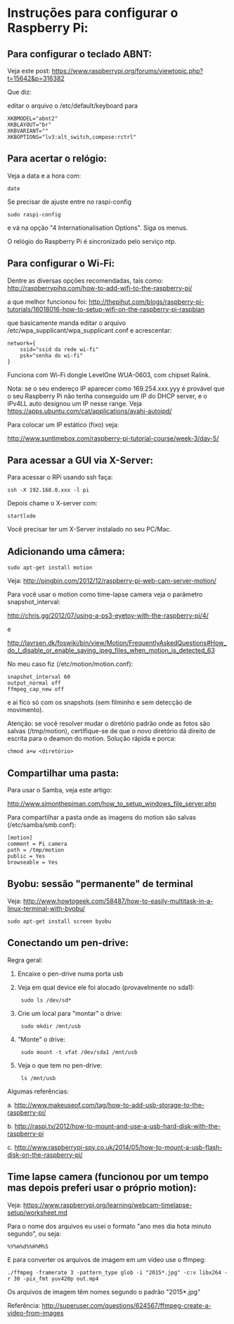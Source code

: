Instruções para configurar o Raspberry Pi:
==========================================

Para configurar o teclado ABNT:
------------------------------

Veja este post: https://www.raspberrypi.org/forums/viewtopic.php?t=15642&p=316382

Que diz:

editar o arquivo o /etc/default/keyboard para


    XKBMODEL="abnt2" 
    XKBLAYOUT="br"
    XKBVARIANT=""
    XKBOPTIONS="lv3:alt_switch,compose:rctrl"

Para acertar o relógio:
----------------------

Veja a data e a hora com:

    date
    
Se precisar de ajuste entre no raspi-config

    sudo raspi-config
    
e vá na opção "4 Internationalisation Options". Siga os menus.

O relógio do Raspberry Pi é sincronizado pelo serviço ntp.

Para configurar o Wi-Fi:
------------------------

Dentre as diversas opções recomendadas, tais como:
http://raspberrypihq.com/how-to-add-wifi-to-the-raspberry-pi/

a que melhor funcionou foi:
http://thepihut.com/blogs/raspberry-pi-tutorials/16018016-how-to-setup-wifi-on-the-raspberry-pi-raspbian

que basicamente manda editar o arquivo /etc/wpa_supplicant/wpa_supplicant.conf
e acrescentar:


    network={
        ssid="ssid da rede wi-fi"
        psk="senha do wi-fi"
    }

Funciona com Wi-Fi dongle LevelOne WUA-0603, com chipset Ralink.

Nota: se o seu endereço IP aparecer como 169.254.xxx.yyy é provável que
o seu Raspberry Pi não tenha conseguido um IP do DHCP server, e o IPv4LL
auto designou um IP nesse range. Veja https://apps.ubuntu.com/cat/applications/avahi-autoipd/

Para colocar um IP estático (fixo) veja:

http://www.suntimebox.com/raspberry-pi-tutorial-course/week-3/day-5/

Para acessar a GUI via X-Server:
--------------------------------

Para acessar o RPi usando ssh faça: 

    ssh -X 192.168.0.xxx -l pi


Depois chame o X-server com: 

    startlxde

Você precisar ter um X-Server instalado no seu PC/Mac.

Adicionando uma câmera:
----------------------

    sudo apt-get install motion

Veja: http://pingbin.com/2012/12/raspberry-pi-web-cam-server-motion/

Para você usar o motion como time-lapse camera veja o parâmetro snapshot_interval:

http://chris.gg/2012/07/using-a-ps3-eyetoy-with-the-raspberry-pi/4/

e

http://lavrsen.dk/foswiki/bin/view/Motion/FrequentlyAskedQuestions#How_do_I_disable_or_enable_saving_jpeg_files_when_motion_is_detected_63

No meu caso fiz (/etc/motion/motion.conf):

    snapshot_interval 60
    output_normal off
    ffmpeg_cap_new off
    
e aí fico só com os snapshots (sem filminho e sem detecção de movimento).

Atenção: se você resolver mudar o diretório padrão onde as fotos são salvas
(/tmp/motion), certifique-se de que o novo diretório dá direito de escrita 
para o deamon do motion. Solução rápida e porca:

    chmod a+w <diretório>
    
    

Compartilhar uma pasta:
----------------------

Para usar o Samba, veja este artigo:

http://www.simonthepiman.com/how_to_setup_windows_file_server.php

Para compartilhar a pasta onde as imagens do motion são salvas (/etc/samba/smb.conf):

    [motion]
    comment = Pi camera
    path = /tmp/motion
    public = Yes
    browseable = Yes

Byobu: sessão "permanente" de terminal
-------------------------------------

Veja: http://www.howtogeek.com/58487/how-to-easily-multitask-in-a-linux-terminal-with-byobu/

    sudo apt-get install screen byobu

Conectando um pen-drive:
------------------------

Regra geral:

1. Encaixe o pen-drive numa porta usb

2. Veja em qual device ele foi alocado (provavelmente no sda1):

        sudo ls /dev/sd*

3. Crie um local para "montar" o drive:

        sudo mkdir /mnt/usb
    
4. "Monte" o drive:

        sudo mount -t vfat /dev/sda1 /mnt/usb
    
5. Veja o que tem no pen-drive:

        ls /mnt/usb
    
Algumas referências:

a. http://www.makeuseof.com/tag/how-to-add-usb-storage-to-the-raspberry-pi/

b. http://raspi.tv/2012/how-to-mount-and-use-a-usb-hard-disk-with-the-raspberry-pi

c. http://www.raspberrypi-spy.co.uk/2014/05/how-to-mount-a-usb-flash-disk-on-the-raspberry-pi/

Time lapse camera (funcionou por um tempo mas depois preferi usar o próprio motion):
-----------------

Veja: https://www.raspberrypi.org/learning/webcam-timelapse-setup/worksheet.md

Para o nome dos arquivos eu usei o formato "ano mes dia hota minuto segundo", ou seja:

    %Y%m%d%%H%M%S

E para converter os arquivos de imagem em um vídeo use o ffmpeg:

    ./ffmpeg -framerate 3 -pattern_type glob -i "2015*.jpg" -c:v libx264 -r 30 -pix_fmt yuv420p out.mp4
    
Os arquivos de imagem têm nomes segundo o padrão "2015*.jpg"

Referência: http://superuser.com/questions/624567/ffmpeg-create-a-video-from-images


